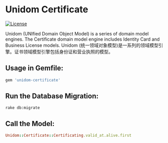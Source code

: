 # Unidom Certificate

[![License](https://img.shields.io/badge/license-MIT-green.svg)](http://opensource.org/licenses/MIT)

Unidom (UNIfied Domain Object Model) is a series of domain model engines. The Certificate domain model engine includes Identity Card and Business License models.
Unidom (统一领域对象模型)是一系列的领域模型引擎。证书领域模型引擎包括身份证和营业执照的模型。

## Usage in Gemfile:
```ruby
gem 'unidom-certificate'
```

## Run the Database Migration:
```shell
rake db:migrate
```

## Call the Model:
```ruby
Unidom::Certificate::Certificating.valid_at.alive.first
```
